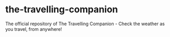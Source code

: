 # the-travelling-companion
The official repository of The Travelling Companion - Check the weather as you travel, from anywhere!
